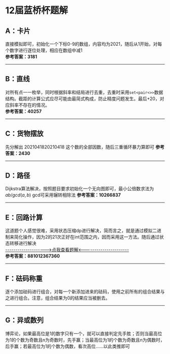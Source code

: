 # 12届蓝桥杯题解
## A：卡片
直接模拟即可，初始化一个下标0-9的数组，内容均为2021，随后从1开始，对每个数字进行逐位处理，相应在数组中减1  
**参考答案：3181**
* * *
## B：直线
对所有点一一枚举，同时根据斜率和结局进行去重，去重时采用`set<pair<>>`数据结构。截距的计算公式应尽可能由最简式构成，防止精度问题发生。最后+20，对应斜率不存在的情况。  
**参考答案：40257**
* * * 
## C：货物摆放
先分解出 $2021041820210418$ 这个数的全部因数，随后三重循环暴力算即可
**参考答案：2430**
* * * 
## D：路径
Dijkstra算法解决，按照题目要求初始化一个无向图即可，最小公倍数求法为 $ab/gcd(a,b)$ gcd可采用辗转相除法
**参考答案：10266837**
* * *
## E：回路计算
这道题个人感觉很难，采用状态压缩dp进行解决，简而言之，就是通过模拟二进制来简化操作，因为2的21次正好在int范围之内，因而采用这一方法。随后通过状态转移进行解决  
[-------------------->点我查看题解<----------------------](https://blog.csdn.net/weixin_50533561/article/details/122753240)  
**参考答案：881012367360**
* * *
## F：砝码称重
逐个添加砝码进行组合，对每一个新添加进来的砝码，使用之前所有的组合结果与之进行组合。注意，组合结果为0的结果应当被删去。
* * *
## G：异或数列
博弈论，如果最高位是1的数字只有一个，就可以直接判定先手胜；否则当最高位为1的个数为奇数且n为奇数时，先手赢；当最高位为1的个数为奇数且n为偶数时，后手赢；若最高位为1的个数为偶数，看次高位......以此类推即可

